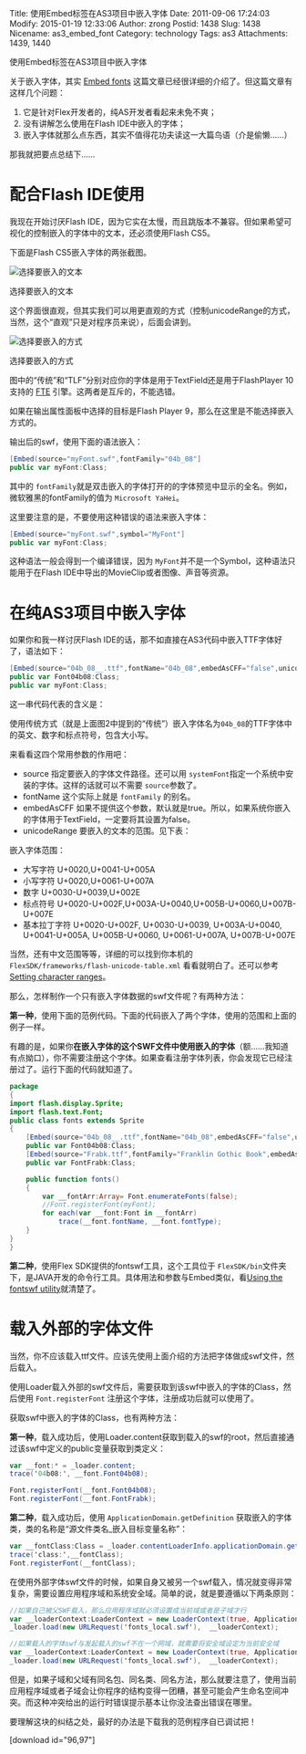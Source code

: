 Title: 使用Embed标签在AS3项目中嵌入字体
Date: 2011-09-06 17:24:03
Modify: 2015-01-19 12:33:06
Author: zrong
Postid: 1438
Slug: 1438
Nicename: as3_embed_font
Category: technology
Tags: as3
Attachments: 1439, 1440

使用Embed标签在AS3项目中嵌入字体

关于嵌入字体，其实 [Embed fonts](http://help.adobe.com/en_US/flex/using/WS2db454920e96a9e51e63e3d11c0bf69084-7f5f.html) 这篇文章已经很详细的介绍了。但这篇文章有这样几个问题：

1. 它是针对Flex开发者的，纯AS开发者看起来未免不爽；
2. 没有讲解怎么使用在Flash IDE中嵌入的字体；
3. 嵌入字体就那么点东西，其实不值得花功夫读这一大篇鸟语（介是偷懒……）

那我就把要点总结下…… <!--more-->

# 配合Flash IDE使用

我现在开始讨厌Flash IDE，因为它实在太慢，而且跳版本不兼容。但如果希望可视化的控制嵌入的字体中的文本，还必须使用Flash CS5。

下面是Flash CS5嵌入字体的两张截图。

![选择要嵌入的文本](/wp-content/uploads/2011/09/cs5_embedfont_1.png)

选择要嵌入的文本

这个界面很直观，但其实我们可以用更直观的方式（控制unicodeRange的方式，当然，这个“直观”只是对程序员来说），后面会讲到。

![选择要嵌入的方式](/wp-content/uploads/2011/09/cs5_embedfont_2.png)

选择要嵌入的方式

图中的“传统”和“TLF”分别对应你的字体是用于TextField还是用于FlashPlayer 10支持的 [FTE](http://www.zengrong.net/post/tag/FTE) 引擎。这两者是互斥的，不能选错。

如果在输出属性面板中选择的目标是Flash Player 9，那么在这里是不能选择嵌入方式的。

输出后的swf，使用下面的语法嵌入：

``` actionscript
[Embed(source="myFont.swf",fontFamily="04b_08"]
public var myFont:Class;
```

其中的 `fontFamily`就是双击嵌入的字体打开的的字体预览中显示的全名。例如，微软雅黑的fontFamily的值为 `Microsoft YaHei`。

这里要注意的是，不要使用这种错误的语法来嵌入字体：

``` actionscript
[Embed(source="myFont.swf",symbol="MyFont"]
public var myFont:Class;
```

这种语法一般会得到一个编译错误，因为 `MyFont`并不是一个Symbol，这种语法只能用于在Flash IDE中导出的MovieClip或者图像、声音等资源。

# 在纯AS3项目中嵌入字体

如果你和我一样讨厌Flash IDE的话，那不如直接在AS3代码中嵌入TTF字体好了，语法如下：

``` actionscript
[Embed(source="04b_08__.ttf",fontName="04b_08",embedAsCFF="false",unicodeRange="U+0020,U+0041-005A,U+0020,U+0061-007A,U+0030-0039,U+002E,U+0020-002F,U+003A-0040,U+005B-0060,U+007B-007E,U+0020-002F,U+0030-0039,U+003A-0040,U+0041-005A,U+005B-0060,U+0061-007A,U+007B-007E")] 
public var Font04b08:Class;
public var myFont:Class;
```

这一串代码代表的含义是：

使用传统方式（就是上面图2中提到的“传统”）嵌入字体名为`04b_08`的TTF字体中的英文、数字和标点符号，包含大小写。

来看看这四个常用参数的作用吧：

- source		指定要嵌入的字体文件路径。还可以用 `systemFont`指定一个系统中安装的字体。这样的话就可以不需要 `source`参数了。
- fontName		这个实际上就是 `fontFamily` 的别名。
- embedAsCFF	如果不提供这个参数，默认就是true。所以，如果系统你嵌入的字体用于TextField，一定要将其设置为false。
- unicodeRange	要嵌入的文本的范围。见下表：

嵌入字体范围：

- 大写字符		U+0020,U+0041-U+005A
- 小写字符		U+0020,U+0061-U+007A
- 数字			U+0030-U+0039,U+002E
- 标点符号		U+0020-U+002F,U+003A-U+0040,U+005B-U+0060,U+007B-U+007E
- 基本拉丁字符	U+0020-U+002F, U+0030-U+0039, U+003A-U+0040, U+0041-U+005A, U+005B-U+0060, U+0061-U+007A, U+007B-U+007E

当然，还有中文范围等等，详细的可以找到你本机的 `FlexSDK/frameworks/flash-unicode-table.xml` 看看就明白了。还可以参考[Setting character ranges](http://help.adobe.com/en_US/flex/using/WS2db454920e96a9e51e63e3d11c0bf69084-7e04.html)。

那么，怎样制作一个只有嵌入字体数据的swf文件呢？有两种方法：

**第一种**，使用下面的范例代码。下面的代码嵌入了两个字体，使用的范围和上面的例子一样。

有趣的是，如果你**在嵌入字体的这个SWF文件中使用嵌入的字体**（额……我知道有点拗口），你不需要注册这个字体。如果查看注册字体列表，你会发现它已经注册过了。运行下面的代码就知道了。

``` actionscript
package
{
import flash.display.Sprite;
import flash.text.Font;
public class fonts extends Sprite
{
	[Embed(source="04b_08__.ttf",fontName="04b_08",embedAsCFF="false",unicodeRange="U+0020,U+0041-005A,U+0020,U+0061-007A,U+0030-0039,U+002E,U+0020-002F,U+003A-0040,U+005B-0060,U+007B-007E,U+0020-002F,U+0030-0039,U+003A-0040,U+0041-005A,U+005B-0060,U+0061-007A,U+007B-007E")] 
	public var Font04b08:Class;
	[Embed(source="Frabk.ttf",fontFamily="Franklin Gothic Book",embedAsCFF="false",unicodeRange="U+0020,U+0041-005A,U+0020,U+0061-007A,U+0030-0039,U+002E,U+0020-002F,U+003A-0040,U+005B-0060,U+007B-007E,U+0020-002F,U+0030-0039,U+003A-0040,U+0041-005A,U+005B-0060,U+0061-007A,U+007B-007E")] 
	public var FontFrabk:Class;

	public function fonts()
	{
		var __fontArr:Array= Font.enumerateFonts(false);
		//Font.registerFont(myFont);
		for each(var __font:Font in __fontArr)
			trace(__font.fontName, __font.fontType);
	}
}
}
```

**第二种**，使用Flex SDK提供的fontswf工具，这个工具位于 `FlexSDK/bin`文件夹下，是JAVA开发的命令行工具。具体用法和参数与Embed类似，看[Using the fontswf utility](http://help.adobe.com/en_US/flex/using/WS2db454920e96a9e51e63e3d11c0bf69084-7f5f.html#WS02f7d8d4857b16776fadeef71269f135e73-8000)就清楚了。

# 载入外部的字体文件

当然，你不应该载入ttf文件。应该先使用上面介绍的方法把字体做成swf文件，然后载入。

使用Loader载入外部的swf文件后，需要获取到该swf中嵌入的字体的Class，然后使用 `Font.registerFont` 注册这个字体，注册成功后就可以使用了。

获取swf中嵌入的字体的Class，也有两种方法：

**第一种**，载入成功后，使用Loader.content获取到载入的swf的root，然后直接通过该swf中定义的public变量获取到类定义：

``` actionscript
var __font:* = _loader.content;
trace('04b08:', __font.Font04b08);

Font.registerFont(__font.Font04b08);
Font.registerFont(__font.FontFrabk);
```

**第二种**，载入成功后，使用 `ApplicationDomain.getDefinition` 获取嵌入的字体类，类的名称是“源文件类名_嵌入目标变量名称”：

``` actionscript
var __fontClass:Class = _loader.contentLoaderInfo.applicationDomain.getDefinition("fonts_Font04b08") as Class;
trace('class:',__fontClass);
Font.registerFont(__fontClass);
```

在使用外部字体swf文件的时候，如果自身又被另一个swf载入，情况就变得非常复杂，需要设置应用程序域和系统安全域。简单的说，就是要遵循以下两条原则：

``` actionscript
//如果自己被父SWF载入，那么应用程序域就必须设置成当前域或者是子域才行
var __loaderContext:LoaderContext = new LoaderContext(true, ApplicationDomain.currentDomain);
_loader.load(new URLRequest('fonts_local.swf'),  __loaderContext);

//如果载入的字体swf与发起载入的swf不在一个网域，就需要将安全域设定为当前安全域
var __loaderContext:LoaderContext = new LoaderContext(true, ApplicationDomain.currentDomain, SecurityDomain.currentDomain);
_loader.load(new URLRequest('fonts_local.swf'),  __loaderContext);
```

但是，如果子域和父域有同名包、同名类、同名方法，那么就要注意了，使用当前应用程序域或者子域会让你程序的结构变得一团糟，甚至可能会产生命名空间冲突。而这种冲突给出的运行时错误提示基本让你没法查出错误在哪里。

要理解这块的纠结之处，最好的办法是下载我的范例程序自已调试把！

[download id="96,97"]

